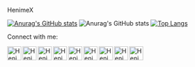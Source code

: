 HenimeX

[![Anurag's GitHub stats](https://github-readme-stats.vercel.app/api?username=henimex&show_icons=true&theme=vision-friendly-dark)](https://github.com/henimex/github-readme-stats)
![Anurag's GitHub stats](https://github-readme-stats.vercel.app/api?username=anuraghazra&show_icons=true&theme=transparent)
[![Top Langs](https://github-readme-stats.vercel.app/api/top-langs/?username=henimex&layout=compact)](https://github.com/henimex/github-readme-stats)

Connect with me:

[<img align="left" alt="HenimeX" width="32px" src="https://cdn3.iconfinder.com/data/icons/colorful-guache-social-media-logos-1/159/social-media_web-512.png" />][website]
[<img align="left" alt="HenimeX | YouTube" width="32px" src="https://cdn2.iconfinder.com/data/icons/colorful-guache-social-media-logos-1/157/social-media_youtube-512.png" />][youtube]
[<img align="left" alt="HenimeX | Twitter" width="32px" src="https://cdn2.iconfinder.com/data/icons/colorful-guache-social-media-logos-1/155/social-media_twitter-512.png" />][twitter]
[<img align="left" alt="HenimeX | LinkedIn" width="32px" src="https://cdn4.iconfinder.com/data/icons/colorful-guache-social-media-logos-1/159/social-media_linkedin-512.png" />][linkedin]
[<img align="left" alt="HenimeX | Instagram" width="32px" src="https://cdn4.iconfinder.com/data/icons/colorful-guache-social-media-logos-1/155/social-media_instagram-black-512.png" />][instagram]
[<img align="left" alt="HenimeX | Discord" width="32px" src="https://cdn2.iconfinder.com/data/icons/colorful-guache-social-media-logos-1/159/social-media_discord-alt-512.png" />][discord]
[<img align="left" alt="HenimeX | Twitch" width="32px" src="https://cdn4.iconfinder.com/data/icons/colorful-guache-social-media-logos-1/159/social-media_twitch-512.png" />][twitch]
[<img align="left" alt="HenimeX | Gmail" width="32px" src="https://cdn3.iconfinder.com/data/icons/colorful-guache-social-media-logos-1/159/social-media_gmail-512.png" />][gmail]
[<img align="left" alt="HenimeX | Steam" width="32px" src="https://cdn2.iconfinder.com/data/icons/zeshio-s-social-media/200/Social_Media_Icons_Edged_Highlight_16-16-512.png" />][steam]

[instagram]:https://instagram.com/henimex/
[website]:https://github.com/henimex
[youtube]:https://www.youtube.com/user/henimex
[twitter]:https://twitter.com/jhenimex
[linkedin]:https://www.linkedin.com/in/ferhat-oygur-71b2b5ab/?originalSubdomain=tr
[gmail]:mailto:henimex@gmail.com
[twitch]:https://www.twitch.tv/henimex
[discord]:https://discord.gg/jSJaSXc
[steam]:https://steamcommunity.com/profiles/76561198010367139/
